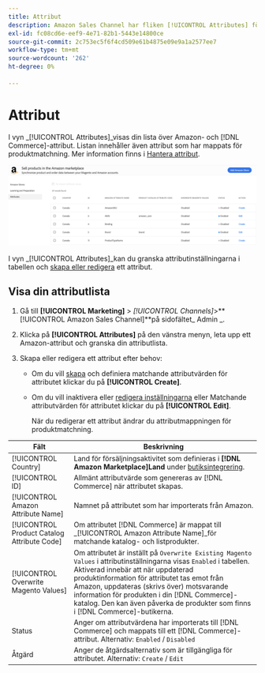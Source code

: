 ```yaml
---
title: Attribut
description: Amazon Sales Channel har fliken [!UICONTROL Attributes] för att övervaka listan över Amazon- och Commerce-attribut och hur de mappas för produktmatchning.
exl-id: fc08cd6e-eef9-4e71-82b1-5443e14800ce
source-git-commit: 2c753ec5f6f4cd509e61b4875e09e9a1a2577ee7
workflow-type: tm+mt
source-wordcount: '262'
ht-degree: 0%

---
```


# Attribut

I vyn _[!UICONTROL Attributes]_visas din lista över Amazon- och [!DNL Commerce]-attribut. Listan innehåller även attribut som har mappats för produktmatchning. Mer information finns i [Hantera attribut](./managing-attributes.md).

![Attributvy](assets/amazon-attributes-view.png)

I vyn _[!UICONTROL Attributes]_kan du granska attributinställningarna i tabellen och [skapa eller redigera](./creating-attributes.md) ett attribut.

## Visa din attributlista

1. Gå till **[!UICONTROL Marketing]** > _[!UICONTROL Channels]_>**[!UICONTROL Amazon Sales Channel]**på sidofältet_ Admin _.

1. Klicka på **[!UICONTROL Attributes]** på den vänstra menyn, leta upp ett Amazon-attribut och granska din attributlista.

1. Skapa eller redigera ett attribut efter behov:

   - Om du vill [skapa](./creating-attributes.md#create-an-attribute) och definiera matchande attributvärden för attributet klickar du på **[!UICONTROL Create]**.

   - Om du vill inaktivera eller [redigera inställningarna](./creating-attributes.md#edit-an-attribute) eller Matchande attributvärden för attributet klickar du på **[!UICONTROL Edit]**.

      När du redigerar ett attribut ändrar du attributmappningen för produktmatchning.

| Fält | Beskrivning |
|--- |--- |
| [!UICONTROL Country] | Land för försäljningsaktivitet som definieras i **[!DNL Amazon Marketplace]Land** under [butiksintegrering](./store-integration.md). |
| [!UICONTROL ID] | Allmänt attributvärde som genereras av [!DNL Commerce] när attributet skapas. |
| [!UICONTROL Amazon Attribute Name] | Namnet på attributet som har importerats från Amazon. |
| [!UICONTROL Product Catalog Attribute Code] | Om attributet [!DNL Commerce] är mappat till _[!UICONTROL Amazon Attribute Name]_för matchande katalog- och listprodukter. |
| [!UICONTROL Overwrite Magento Values] | Om attributet är inställt på `Overwrite Existing Magento Values` i attributinställningarna visas `Enabled` i tabellen. Aktiverad innebär att när uppdaterad produktinformation för attributet tas emot från Amazon, uppdateras (skrivs över) motsvarande information för produkten i din [!DNL Commerce]-katalog. Den kan även påverka de produkter som finns i [!DNL Commerce]-butikerna. |
| Status | Anger om attributvärdena har importerats till [!DNL Commerce] och mappats till ett [!DNL Commerce]-attribut. Alternativ: `Enabled` / `Disabled` |
| Åtgärd | Anger de åtgärdsalternativ som är tillgängliga för attributet. Alternativ: `Create` / `Edit` |
